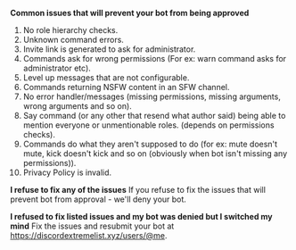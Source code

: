 **Common issues that will prevent your bot from being approved**
1. No role hierarchy checks.
2. Unknown command errors.
3. Invite link is generated to ask for administrator.
4. Commands ask for wrong permissions (For ex: warn command asks for administrator etc).
5. Level up messages that are not configurable.
6. Commands returning NSFW content in an SFW channel.
7. No error handler/messages (missing permissions, missing arguments, wrong arguments and so on).
8. Say command (or any other that resend what author said) being able to mention everyone or unmentionable roles. (depends on permissions checks).
9. Commands do what they aren't supposed to do (for ex: mute doesn't mute, kick doesn't kick and so on (obviously when bot isn't missing any permissions)).
10. Privacy Policy is invalid.

**I refuse to fix any of the issues** If you refuse to fix the issues that will prevent bot from approval - we'll deny your bot.

**I refused to fix listed issues and my bot was denied but I switched my mind** Fix the issues and resubmit your bot at <https://discordextremelist.xyz/users/@me>.